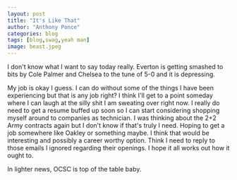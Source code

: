 ```yaml
---
layout: post
title: "It's Like That"
author: "Anthony Ponce"
categories: blog
tags: [blog,swag,yeah man]
image: beast.jpeg
---
```


I don't know what I want to say today really. Everton is getting smashed to bits by Cole Palmer and Chelsea to the tune of 5-0 and it is depressing. 

My job is okay I guess. I can do without some of the things I have been experiencing but that is any job right? I think I'll get to a point someday where I can laugh at the silly shit I am sweating over right now. I really do need to get a resume buffed up soon so I can start considering shopping myself around to companies as technician. 
I was thinking about the 2+2 Army contracts again but I don't know if that's truly I need. Hoping to get a job somewhere like Oakley or something maybe. I think that would be interesting and possibly a career worthy option. Think I need to reply to those emails I ignored regarding their openings. I hope it all works out how it ought to. 

In lighter news, OCSC is top of the table baby. 
